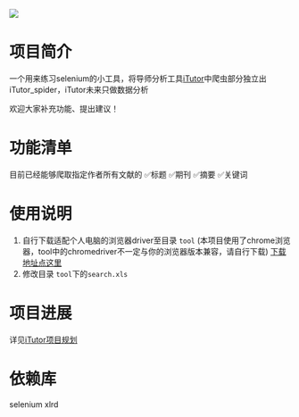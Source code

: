 ![](https://img.shields.io/github/stars/whitewatercn/iTutor_spider?style=social)

# 项目简介
一个用来练习selenium的小工具，将导师分析工具[iTutor](https://github.com/whitewatercn/iTutor)中爬虫部分独立出iTutor_spider，iTutor未来只做数据分析

欢迎大家补充功能、提出建议！
# 功能清单
目前已经能够爬取指定作者所有文献的
✅标题
✅期刊
✅摘要
✅关键词


# 使用说明
1. 自行下载适配个人电脑的浏览器driver至目录 `tool` (本项目使用了chrome浏览器，tool中的chromedriver不一定与你的浏览器版本兼容，请自行下载) [下载地址点这里](https://chromedriver.chromium.org/downloads)
2. 修改目录 `tool`下的`search.xls`
# 项目进展
详见[iTutor项目规划](https://github.com/users/whitewatercn/projects/3)

# 依赖库
selenium
xlrd
